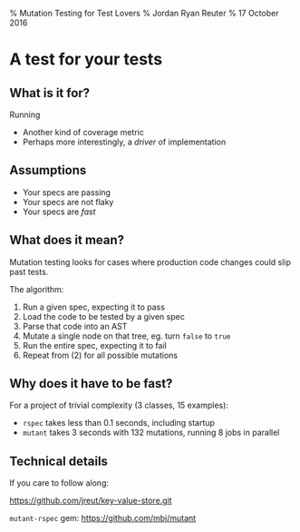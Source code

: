 % Mutation Testing for Test Lovers
% Jordan Ryan Reuter
% 17 October 2016

# A test for your tests

## What is it for?

Running 

- Another kind of coverage metric
- Perhaps more interestingly, a _driver_ of implementation

## Assumptions

- Your specs are passing
- Your specs are not flaky
- Your specs are _fast_

## What does it mean?

Mutation testing looks for cases where production code changes could slip past
tests.

The algorithm:

1. Run a given spec, expecting it to pass
1. Load the code to be tested by a given spec
1. Parse that code into an AST
1. Mutate a single node on that tree, eg. turn `false` to `true`
1. Run the entire spec, expecting it to fail
1. Repeat from (2) for all possible mutations

## Why does it have to be fast?

For a project of trivial complexity (3 classes, 15 examples):

- `rspec` takes less than 0.1 seconds, including startup
- `mutant` takes 3 seconds with 132 mutations, running 8 jobs in parallel

## Technical details

If you care to follow along:

<https://github.com/jreut/key-value-store.git>

`mutant-rspec` gem: <https://github.com/mbj/mutant>
